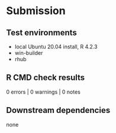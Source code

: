 # Submission

## Test environments

* local Ubuntu 20.04 install, R 4.2.3
* win-builder
* rhub

## R CMD check results

0 errors | 0 warnings | 0 notes

## Downstream dependencies

none
